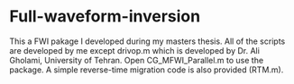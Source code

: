 # Full-waveform-inversion
This a FWI pakage I developed during my masters thesis.
All of the scripts are developed by me except drivop.m which is developed by Dr. Ali Gholami, University of Tehran.
Open CG_MFWI_Parallel.m to use the package.
A simple reverse-time migration code is also provided (RTM.m).
